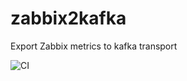 # zabbix2kafka
Export Zabbix metrics to kafka transport

![CI](https://github.com/CrazyLionHeart/zabbix2kafka/workflows/CI/badge.svg)
